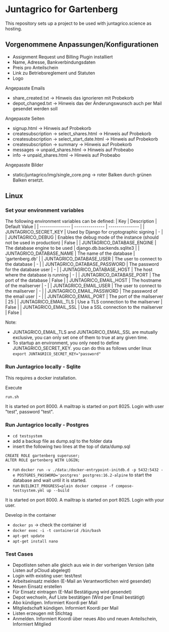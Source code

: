 # Juntagrico for Gartenberg

This repository sets up a project to be used with juntagrico.science as hosting.

## Vorgenommene Anpassungen/Konfigurationen

* Assignment Request und Billing Plugin installiert
* Name, Adresse, Bankverbindungsdaten
* Preis pro Anteilschein
* Link zu Betriebsreglement und Statuten
* Logo

Angepasste Emails
* share_created.txt -> Hinweis das ignorieren mit Probekorb
* depot_changed.txt -> Hinweis das der Änderungswunsch auch per Mail gesendet werden soll

Angepasste Seiten
* signup.html -> Hinweis auf Probekorb
* createsubscription -> select_shares.html -> Hinweis auf Probekorb
* createsubscription -> select_start_date.html -> Hinweis auf Probekorb
* createsubscription -> summary -> Hinweis auf Probekorb
* messages -> unpaid_shares.html -> Hinweis auf Probeabo
* info -> unpaid_shares.html -> Hinweis auf Probeabo

Angepasste Bilder
* static/juntagrico/img/single_core.png -> roter Balken durch grünen Balken ersetzt.

## Linux

### Set your environment variables

The following environment variables can be defined:
| Key | Description | Default Value |
| --------------- | --------------- | --------------- |
| JUNTAGRICO_SECRET_KEY | Used by Django for cryptographic signing | - |
| JUNTAGRICO_DEBUG | Enables the debug mode of the instance (should not be used in production) | False |
| JUNTAGRICO_DATABASE_ENGINE | The database engine to be used | django.db.backends.sqlite3 |
| JUNTAGRICO_DATABASE_NAME | The name of the database | 'gartenberg.db' |
| JUNTAGRICO_DATABASE_USER | The user to connect to the database | - |
| JUNTAGRICO_DATABASE_PASSWORD | The password for the database user | - |
| JUNTAGRICO_DATABASE_HOST | The host where the database is running | - |
| JUNTAGRICO_DATABASE_PORT | The port of the database | False |
| JUNTAGRICO_EMAIL_HOST | The hostname of the mailserver | - |
| JUNTAGRICO_EMAIL_USER | The user to connect to the mailserver | - |
| JUNTAGRICO_EMAIL_PASSWORD | The password of the email user | - |
| JUNTAGRICO_EMAIL_PORT | The port of the mailserver | 25 |
| JUNTAGRICO_EMAIL_TLS | Use a TLS connection to the mailserver | False |
| JUNTAGRICO_EMAIL_SSL | Use a SSL connection to the mailserver | False |

Note: 
 * JUNTAGRICO_EMAIL_TLS and JUNTAGRICO_EMAIL_SSL are mutually exclusive, you can only set one of them to true at any given time.
 * To startup an environment, you only need to define JUNTAGRICO_SECRET_KEY. you can do this as follows under linux `export JUNTAGRICO_SECRET_KEY="password"`

### Run Juntagrico locally - Sqlite

This requires a docker installation.

Execute
```
run.sh
```

It is started on port 8000. A mailtrap is started on port 8025. Login with user "test", password "test".

### Run Juntagrico locally - Postgres

* ```cd testsystem```
* add a backup file as dump.sql to the folder data
* insert the following two lines at the top of data/dump.sql
```
CREATE ROLE gartenberg superuser;
ALTER ROLE gartenberg WITH LOGIN;
```
* run ```docker run -v ./data:/docker-entrypoint-initdb.d -p 5432:5432 -e POSTGRES_PASSWORD='postgres' postgres:16.2-alpine``` to start the database and wait until it is started. 
* run ```BUILDKIT_PROGRESS=plain docker compose -f compose-testsystem.yml up --build```

It is started on port 8000. A mailtrap is started on port 8025. Login with your user.

Develop in the container
* ```docker ps``` -> check the container id
* ```docker exec -i -t containerid /bin/bash```
* ```apt-get update```
* ```apt-get install nano```

### Test Cases

* Depotlisten sehen alle gleich aus wie in der vorherigen Version (alte Listen auf pCloud abgelegt)
* Login with existing user: test/test
* Arbeitseinsatz melden (E-Mail an Verantwortlichen wird gesendet)
* Neuen Einsatz erstellen
* Für Einsatz eintragen (E-Mail Bestätigung wird gesendet)
* Depot wechseln, Auf Liste bestätigen (Wird per Email bestätigt)
* Abo kündigen. Informiert Koordi per Mail
* Mitgliedschaft kündigen. Informiert Koordi per Mail
* Listen erzeugen mit Stichtag
* Anmelden. Informiert Koordi über neues Abo und neuen Anteilschein, Informiert Mitglied
